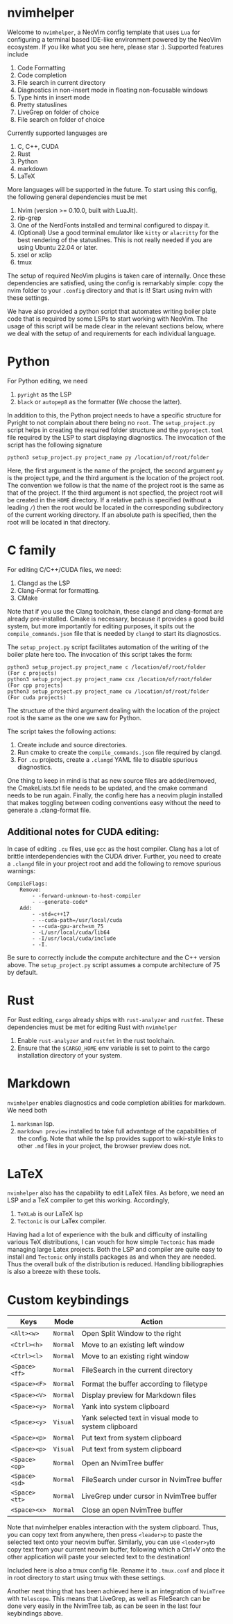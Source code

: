 # nvimhelper
Welcome to `nvimhelper`, a NeoVim config template that uses `Lua` for configuring a terminal based IDE-like environment powered by the NeoVim ecosystem. If you like what you see here, please star :). Supported features include 

1. Code Formatting 
2. Code completion 
3. File search in current directory
4. Diagnostics in non-insert mode in floating non-focusable windows
5. Type hints in insert mode
6. Pretty statuslines
7. LiveGrep on folder of choice 
8. File search on folder of choice 

Currently supported languages are 

1. C, C++, CUDA
2. Rust
3. Python 
4. markdown
5. LaTeX

More languages will be supported in the future. To start using this config, the following general dependencies must be met 

1. Nvim (version >= 0.10.0, built with LuaJit).
2. rip-grep
3. One of the NerdFonts installed and terminal configured to dispay it.
4. (Optional) Use a good terminal emulator like `kitty` or `alacritty` for the best rendering of the statuslines. This is not really needed if you are using Ubuntu 22.04 or later.
5. xsel or xclip
6. tmux 

The setup of required NeoVim plugins is taken care of internally. Once these dependencies are satisfied, using the config is remarkably simple: copy the nvim folder to your `.config` directory and that is it! Start using nvim with these settings. 

We have also provided a python script that automates writing boiler plate code that is required by some LSPs to start working with NeoVim. The usage of this script will be made clear in the relevant sections below, where we deal with the setup of and requirements for each individual language.

# Python 
For Python editing, we need 

1. `pyright` as the LSP 
2. `black` or `autopep8` as the formatter (We choose the latter).

In addition to this, the Python project needs to have a specific structure for Pyright to not complain about there being no `root`. The `setup_project.py` script helps in creating the required folder structure and the `pyproject.toml` file required by the LSP to start displaying diagnostics. The invocation of the script has the following signature
```
python3 setup_project.py project_name py /location/of/root/folder 
```
Here, the first argument is the name of the project, the second argument `py` is the project type, and the third argument is the location of the project root. The convention we follow is that the name of the project root is the same as that of the project. If the third argument is not specfied, the project root will be created in the `HOME` directory. If a relative path is specified (without a leading `/`) then the root would be located in the corresponding subdirectory of the current working directory. If an absolute path is specified, then the root will be located in that directory. 

# C family

For editing C/C++/CUDA files, we need:

1. Clangd as the LSP
2. Clang-Format for formatting.
3. CMake 

Note that if you use the Clang toolchain, these clangd and clang-format are already pre-installed. Cmake is necessary, because it provides a good build system, but more importantly for editing purposes, it spits out the `compile_commands.json` file that is needed by `clangd` to start its diagnostics.

The `setup_project.py` script facilitates automation of the writing of the boiler plate here too. The invocation of this script takes the form:

```
python3 setup_project.py project_name c /location/of/root/folder    (For c projects) 
python3 setup_project.py project_name cxx /location/of/root/folder  (For cpp projects) 
python3 setup_project.py project_name cu /location/of/root/folder   (For cuda projects)
```
The structure of the third argument dealing with the location of the project root is the same as the one we saw for Python.

The script takes the following actions:

1. Create include and source directories.
2. Run cmake to create the `compile_commands.json` file required by clangd.
3. For `.cu` projects, create a `.clangd` YAML file to disable spurious diagnostics.

One thing to keep in mind is that as new source files are added/removed, the CmakeLists.txt file needs to be updated, and the cmake command needs to be run again. Finally, the config here has a neovim plugin installed that makes toggling between coding conventions easy without the need to generate a .clang-format file.

## Additional notes for CUDA editing:

In case of editing `.cu` files, use `gcc` as the host compiler. Clang has a lot of brittle interdependencies with the CUDA driver. Further, you need to create a `.clangd` file in your project root and add the following to remove spurious warnings:
```
CompileFlags:
    Remove:
        - -forward-unknown-to-host-compiler
        - --generate-code*
    Add:
        - -std=c++17
        - --cuda-path=/usr/local/cuda 
        - --cuda-gpu-arch=sm_75
        - -L/usr/local/cuda/lib64
        - -I/usr/local/cuda/include
        - -I.
```

Be sure to correctly include the compute architecture and the C++ version above. The `setup_project.py` script assumes a compute architecture of 75 by default.

# Rust 

For Rust editing, `cargo` already ships with `rust-analyzer` and `rustfmt`. These dependencies must be met for editing Rust with `nvimhelper`

1. Enable `rust-analyzer` and `rustfmt` in the rust toolchain. 
2. Ensure that the `$CARGO_HOME` env variable is set to point to the cargo installation directory of your system.

# Markdown
`nvimhelper` enables diagnostics and code completion abilities for markdown. We need both
1. `marksman` lsp. 
2. `markdown preview`
installed to take full advantage of the capabilities of the config. Note that while the lsp provides support to wiki-style links to other `.md` files in your project, the browser preview does not. 

# LaTeX 
`nvimhelper` also has the capability to edit LaTeX files. As before, we need an LSP and a TeX compiler to get this working. Accordingly,
1. `TeXLab` is our LaTeX lsp 
2. `Tectonic` is our LaTex compiler.

Having had a lot of experience with the bulk and difficulty of installing various TeX distributions, I can vouch for how simple `Tectonic` has made managing large Latex projects. Both the LSP and compiler are quite easy to install and `Tectonic` only installs packages as and when they are needed. Thus the overall bulk of the distribution is reduced. Handling bibiliographies is also a breeze with these tools.

# Custom keybindings

|   Keys    |     Mode  |Action               |
|-----------|----------|---------------------|
|`<Alt><w>`|`Normal`|Open Split Window to the right |   
|`<Ctrl><h>`|`Normal`|Move to an existing left window|
|`<Ctrl><l>`|`Normal`|Move to an existing right window |
|`<Space><ff>`|`Normal`|FileSearch in the current directory|
|`<Space><F>`|`Normal`|Format the buffer according to filetype|
|`<Space><V>`|`Normal`|Display preview for Markdown files|
|`<Space><y>`|`Normal`|Yank into system clipboard|
|`<Space><y>`|`Visual`|Yank selected text in visual mode to system clipboard|
|`<Space><p>`|`Normal`|Put text from system clipboard|
|`<Space><p>`|`Visual`|Put text from system clipboard|
|`<Space><op>`|`Normal`|Open an NvimTree buffer|
|`<Space><sd>`|`Normal`|FileSearch under cursor in NvimTree buffer|
|`<Space><tt>`|`Normal`|LiveGrep under cursor in NvimTree buffer|
|`<Space><x>`|`Normal`|Close an open NvimTree buffer|

Note that nvimhelper enables interaction with the system clipboard. Thus, you can copy text from anywhere, then press `<leader>p` to paste the selected text onto your neovim buffer. Similarly, you can use `<leader>y`to copy text from your current neovim buffer, following which a Ctrl+V onto the other application will paste your selected text to the destination!

Included here is also a tmux config file. Rename it to `.tmux.conf` and place it in root directory to start using tmux with these settings.

Another neat thing that has been achieved here is an integration of `NvimTree` with `Telescope`. This means that LiveGrep, as well as FileSearch can be done very easily in the NvimTree tab, as can be seen in the last four keybindings above. 
